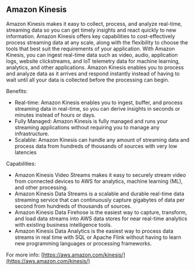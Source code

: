 ## Amazon Kinesis

Amazon Kinesis makes it easy to collect, process, and analyze real-time, streaming data so you can get timely insights and react quickly to new information. Amazon Kinesis offers key capabilities to cost-effectively process streaming data at any scale, along with the flexibility to choose the tools that best suit the requirements of your application. With Amazon Kinesis, you can ingest real-time data such as video, audio, application logs, website clickstreams, and IoT telemetry data for machine learning, analytics, and other applications. Amazon Kinesis enables you to process and analyze data as it arrives and respond instantly instead of having to wait until all your data is collected before the processing can begin.

Benefits:
- Real-time: Amazon Kinesis enables you to ingest, buffer, and process streaming data in real-time, so you can derive insights in seconds or minutes instead of hours or days.
- Fully Managed: Amazon Kinesis is fully managed and runs your streaming applications without requiring you to manage any infrastructure.
- Scalable: Amazon Kinesis can handle any amount of streaming data and process data from hundreds of thousands of sources with very low latencies

Capabilities:
- Amazon Kinesis Video Streams makes it easy to securely stream video from connected devices to AWS for analytics, machine learning (ML), and other processing.
- Amazon Kinesis Data Streams is a scalable and durable real-time data streaming service that can continuously capture gigabytes of data per second from hundreds of thousands of sources. 
- Amazon Kinesis Data Firehose is the easiest way to capture, transform, and load data streams into AWS data stores for near real-time analytics with existing business intelligence tools.
- Amazon Kinesis Data Analytics is the easiest way to process data streams in real time with SQL or Apache Flink without having to learn new programming languages or processing frameworks.


For more info: [https://aws.amazon.com/kinesis/](https://aws.amazon.com/kinesis/)
